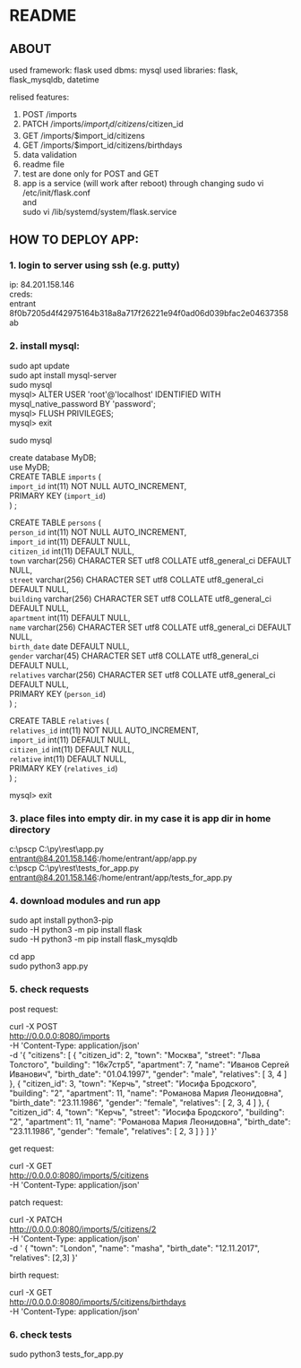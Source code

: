 # README

## ABOUT

used framework: flask
used dbms: mysql
used libraries: flask, flask_mysqldb, datetime



relised features:
  1. POST /imports
  2. PATCH /imports/$import_id/citizens/$citizen_id
  3. GET /imports/$import_id/citizens
  4. GET /imports/$import_id/citizens/birthdays
  5. data validation
  6. readme file
  7. test are done only for POST and GET
  8. app is a service (will work after reboot) through changing 
  sudo vi /etc/init/flask.conf  
  and  
  sudo vi /lib/systemd/system/flask.service  



## HOW TO DEPLOY APP:

### 1. login to server using ssh (e.g. putty) 
ip: 
84.201.158.146  
creds:  
entrant  
8f0b7205d4f42975164b318a8a717f26221e94f0ad06d039bfac2e04637358ab  


### 2. install mysql: 

sudo apt update  
sudo apt install mysql-server  
sudo mysql  
mysql> ALTER USER 'root'@'localhost' IDENTIFIED WITH mysql_native_password BY 'password';   
mysql> FLUSH PRIVILEGES;  
mysql> exit  

sudo mysql  

create database MyDB;  
use MyDB;  
CREATE TABLE `imports` (  
  `import_id` int(11) NOT NULL AUTO_INCREMENT,  
  PRIMARY KEY (`import_id`)  
) ;  

CREATE TABLE `persons` (  
  `person_id` int(11) NOT NULL AUTO_INCREMENT,  
  `import_id` int(11) DEFAULT NULL,  
  `citizen_id` int(11) DEFAULT NULL,  
  `town` varchar(256) CHARACTER SET utf8 COLLATE utf8_general_ci DEFAULT NULL,  
  `street` varchar(256) CHARACTER SET utf8 COLLATE utf8_general_ci DEFAULT NULL,  
  `building` varchar(256) CHARACTER SET utf8 COLLATE utf8_general_ci DEFAULT NULL,  
  `apartment` int(11) DEFAULT NULL,  
  `name` varchar(256) CHARACTER SET utf8 COLLATE utf8_general_ci DEFAULT NULL,  
  `birth_date` date DEFAULT NULL,  
  `gender` varchar(45) CHARACTER SET utf8 COLLATE utf8_general_ci DEFAULT NULL,  
  `relatives` varchar(256) CHARACTER SET utf8 COLLATE utf8_general_ci DEFAULT NULL,  
  PRIMARY KEY (`person_id`)  
) ;  

CREATE TABLE `relatives` (  
  `relatives_id` int(11) NOT NULL AUTO_INCREMENT,  
  `import_id` int(11) DEFAULT NULL,  
  `citizen_id` int(11) DEFAULT NULL,  
  `relative` int(11) DEFAULT NULL,  
  PRIMARY KEY (`relatives_id`)  
) ;  

mysql> exit  

### 3. place files into empty dir. in my case it is app dir in home directory  
c:\pscp C:\py\rest\app.py entrant@84.201.158.146:/home/entrant/app/app.py  
c:\pscp C:\py\rest\tests_for_app.py entrant@84.201.158.146:/home/entrant/app/tests_for_app.py  

### 4. download modules and run app

sudo apt install python3-pip  
sudo -H python3 -m pip install flask  
sudo -H python3 -m pip install flask_mysqldb


cd app   
sudo python3 app.py  

### 5. check requests  

post request:  


curl -X POST \
  http://0.0.0.0:8080/imports \
  -H 'Content-Type: application/json' \
  -d '{
    "citizens": [
        {
            "citizen_id": 2,
            "town": "Москва",
            "street": "Льва Толстого",
            "building": "16к7стр5",
            "apartment": 7,
            "name": "Иванов Сергей Иванович",
            "birth_date": "01.04.1997",
            "gender": "male",
            "relatives": [
                3,
                4
            ]
        },
        {
            "citizen_id": 3,
            "town": "Керчь",
            "street": "Иосифа Бродского",
            "building": "2",
            "apartment": 11,
            "name": "Романова Мария Леонидовна",
            "birth_date": "23.11.1986",
            "gender": "female",
            "relatives": [
                2,
                3,
                4
            ]
        },
        {
            "citizen_id": 4,
            "town": "Керчь",
            "street": "Иосифа Бродского",
            "building": "2",
            "apartment": 11,
            "name": "Романова Мария Леонидовна",
            "birth_date": "23.11.1986",
            "gender": "female",
            "relatives": [
                2,
                3
            ]
        }
    ]
}'

get request:

curl -X GET \
  http://0.0.0.0:8080/imports/5/citizens \
  -H 'Content-Type: application/json' 


patch request:

curl -X PATCH \
  http://0.0.0.0:8080/imports/5/citizens/2 \
  -H 'Content-Type: application/json' \
  -d '
        {
            "town": "London",
            "name": "masha",
            "birth_date": "12.11.2017",
            "relatives": [2,3]
        }'

birth request:

curl -X GET \
  http://0.0.0.0:8080/imports/5/citizens/birthdays \
  -H 'Content-Type: application/json' 

### 6. check tests
sudo python3 tests_for_app.py  


